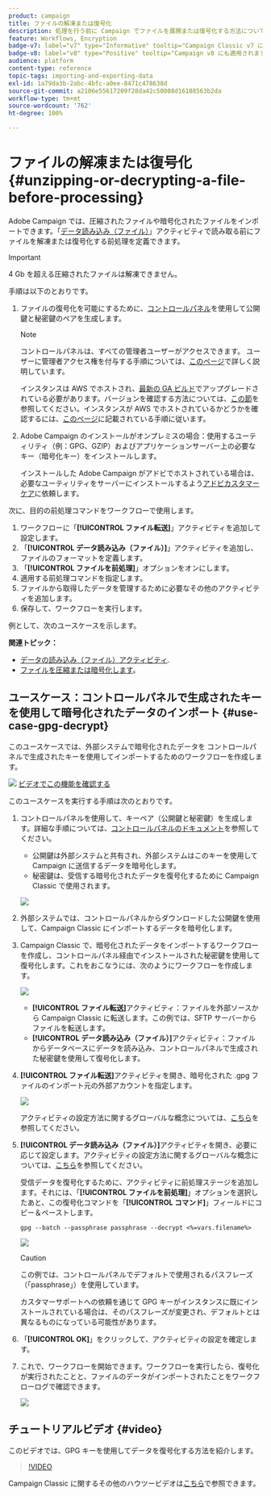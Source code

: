 ```yaml
---
product: campaign
title: ファイルの解凍または復号化
description: 処理を行う前に Campaign でファイルを展開または復号化する方法について説明します
feature: Workflows, Encryption
badge-v7: label="v7" type="Informative" tooltip="Campaign Classic v7 に適用されます"
badge-v8: label="v8" type="Positive" tooltip="Campaign v8 にも適用されます"
audience: platform
content-type: reference
topic-tags: importing-and-exporting-data
exl-id: 1a79da3b-2abc-4bfc-a0ee-8471c478638d
source-git-commit: a2106e55617209f28da42c50008d16188563b2da
workflow-type: tm+mt
source-wordcount: '762'
ht-degree: 100%

---
```



# ファイルの解凍または復号化 {#unzipping-or-decrypting-a-file-before-processing}

Adobe Campaign では、圧縮されたファイルや暗号化されたファイルをインポートできます。「[データ読み込み（ファイル）](../../workflow/using/data-loading--file-.md)」アクティビティで読み取る前にファイルを解凍または復号化する前処理を定義できます。

>[!IMPORTANT]
>
>4 Gb を超える圧縮されたファイルは解凍できません。

手順は以下のとおりです。

1. ファイルの復号化を可能にするために、[コントロールパネル](https://experienceleague.adobe.com/docs/control-panel/using/instances-settings/gpg-keys-management.html?lang=ja#decrypting-data)を使用して公開鍵と秘密鍵のペアを生成します。

   >[!NOTE]
   >
   >コントロールパネルは、すべての管理者ユーザーがアクセスできます。 ユーザーに管理者アクセス権を付与する手順については、[このページ](https://experienceleague.adobe.com/docs/control-panel/using/discover-control-panel/managing-permissions.html?lang=ja#discover-control-panel)で詳しく説明しています。
   >
   >インスタンスは AWS でホストされ、[最新の GA ビルド](../../rn/using/rn-overview.md)でアップグレードされている必要があります。バージョンを確認する方法については、[この節](../../platform/using/launching-adobe-campaign.md#getting-your-campaign-version)を参照してください。インスタンスが AWS でホストされているかどうかを確認するには、[このページ](https://experienceleague.adobe.com/docs/control-panel/using/faq.html?lang=ja)に記載されている手順に従います。

1. Adobe Campaign のインストールがオンプレミスの場合：使用するユーティリティ（例：GPG、GZIP）およびアプリケーションサーバー上の必要なキー（暗号化キー）をインストールします。

   インストールした Adobe Campaign がアドビでホストされている場合は、必要なユーティリティをサーバーにインストールするよう[アドビカスタマーケア](https://helpx.adobe.com/jp/enterprise/admin-guide.html/enterprise/using/support-for-experience-cloud.ug.html)に依頼します。

次に、目的の前処理コマンドをワークフローで使用します。

1. ワークフローに「**[!UICONTROL ファイル転送]**」アクティビティを追加して設定します。
1. 「**[!UICONTROL データ読み込み（ファイル）]**」アクティビティを追加し、ファイルのフォーマットを定義します。
1. 「**[!UICONTROL ファイルを前処理]**」オプションをオンにします。
1. 適用する前処理コマンドを指定します。
1. ファイルから取得したデータを管理するために必要なその他のアクティビティを追加します。
1. 保存して、ワークフローを実行します。

例として、次のユースケースを示します。

**関連トピック：**

* [データの読み込み（ファイル）アクティビティ](../../workflow/using/data-loading--file-.md).
* [ファイルを圧縮または暗号化します](../../workflow/using/how-to-use-workflow-data.md#zipping-or-encrypting-a-file)。

## ユースケース：コントロールパネルで生成されたキーを使用して暗号化されたデータのインポート {#use-case-gpg-decrypt}

このユースケースでは、外部システムで暗号化されたデータを コントロールパネルで生成されたキーを使用してインポートするためのワークフローを作成します。

![](assets/do-not-localize/how-to-video.png) [ビデオでこの機能を確認する](#video)

このユースケースを実行する手順は次のとおりです。

1. コントロールパネルを使用して、キーペア（公開鍵と秘密鍵）を生成します。詳細な手順については、[コントロールパネルのドキュメント](https://experienceleague.adobe.com/docs/control-panel/using/instances-settings/gpg-keys-management.html?lang=ja#decrypting-data)を参照してください。

   * 公開鍵は外部システムと共有され、外部システムはこのキーを使用して Campaign に送信するデータを暗号化します。
   * 秘密鍵は、受信する暗号化されたデータを復号化するために Campaign Classic で使用されます。

   ![](assets/gpg_generate.png)

1. 外部システムでは、コントロールパネルからダウンロードした公開鍵を使用して、Campaign Classic にインポートするデータを暗号化します。

1. Campaign Classic で、暗号化されたデータをインポートするワークフローを作成し、コントロールパネル経由でインストールされた秘密鍵を使用して復号化します。これをおこなうには、次のようにワークフローを作成します。

   ![](assets/gpg_import_workflow.png)

   * **[!UICONTROL ファイル転送]**&#x200B;アクティビティ：ファイルを外部ソースから Campaign Classic に転送します。この例では、SFTP サーバーからファイルを転送します。
   * **[!UICONTROL データ読み込み（ファイル）]**&#x200B;アクティビティ：ファイルからデータベースにデータを読み込み、コントロールパネルで生成された秘密鍵を使用して復号化します。

1. **[!UICONTROL ファイル転送]**&#x200B;アクティビティを開き、暗号化された .gpg ファイルのインポート元の外部アカウントを指定します。

   ![](assets/gpg_key_transfer.png)

   アクティビティの設定方法に関するグローバルな概念については、[こちら](../../workflow/using/file-transfer.md)を参照してください。

1. **[!UICONTROL データ読み込み（ファイル）]**&#x200B;アクティビティを開き、必要に応じて設定します。アクティビティの設定方法に関するグローバルな概念については、[こちら](../../workflow/using/data-loading--file-.md)を参照してください。

   受信データを復号化するために、アクティビティに前処理ステージを追加します。それには、「**[!UICONTROL ファイルを前処理]**」オプションを選択したあと、この復号化コマンドを「**[!UICONTROL コマンド]**」フィールドにコピー＆ペーストします。

   `gpg --batch --passphrase passphrase --decrypt <%=vars.filename%>`

   ![](assets/gpg_load.png)

   >[!CAUTION]
   >
   >この例では、コントロールパネルでデフォルトで使用されるパスフレーズ（「passphrase」）を使用しています。
   >
   >カスタマーサポートへの依頼を通じて GPG キーがインスタンスに既にインストールされている場合は、そのパスフレーズが変更され、デフォルトとは異なるものになっている可能性があります。

1. 「**[!UICONTROL OK]**」をクリックして、アクティビティの設定を確定します。

1. これで、ワークフローを開始できます。ワークフローを実行したら、復号化が実行されたことと、ファイルのデータがインポートされたことをワークフローログで確認できます。

   ![](assets/gpg_run.png)

## チュートリアルビデオ {#video}

このビデオでは、GPG キーを使用してデータを復号化する方法を紹介します。

>[!VIDEO](https://video.tv.adobe.com/v/36482?quality=12)

Campaign Classic に関するその他のハウツービデオは[こちら](https://experienceleague.adobe.com/docs/campaign-classic-learn/tutorials/overview.html?lang=ja)で参照できます。
